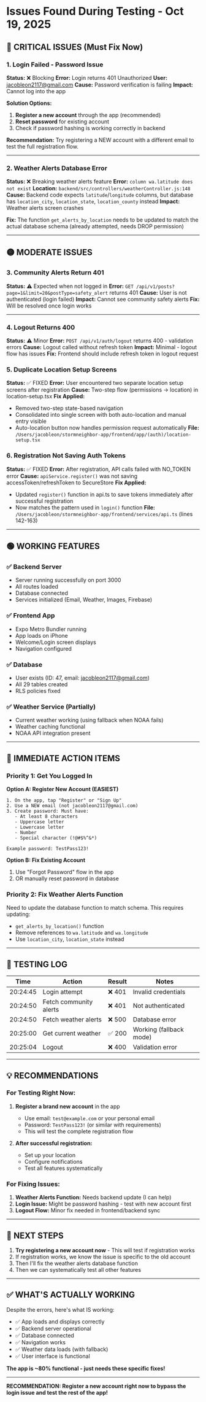 # Issues Found During Testing - Oct 19, 2025

## 🔴 CRITICAL ISSUES (Must Fix Now)

### 1. Login Failed - Password Issue
**Status:** ❌ Blocking
**Error:** Login returns 401 Unauthorized
**User:** jacobleon2117@gmail.com
**Cause:** Password verification is failing
**Impact:** Cannot log into the app

**Solution Options:**
1. **Register a new account** through the app (recommended)
2. **Reset password** for existing account
3. Check if password hashing is working correctly in backend

**Recommendation:** Try registering a NEW account with a different email to test the full registration flow.

---

### 2. Weather Alerts Database Error
**Status:** ❌ Breaking weather alerts feature
**Error:** `column wa.latitude does not exist`
**Location:** `backend/src/controllers/weatherController.js:148`
**Cause:** Backend code expects `latitude`/`longitude` columns, but database has `location_city`, `location_state`, `location_county` instead
**Impact:** Weather alerts screen crashes

**Fix:** The function `get_alerts_by_location` needs to be updated to match the actual database schema (already attempted, needs DROP permission)

---

## 🟡 MODERATE ISSUES

### 3. Community Alerts Return 401
**Status:** ⚠️ Expected when not logged in
**Error:** `GET /api/v1/posts?page=1&limit=20&postType=safety_alert` returns 401
**Cause:** User is not authenticated (login failed)
**Impact:** Cannot see community safety alerts
**Fix:** Will be resolved once login works

---

### 4. Logout Returns 400
**Status:** ⚠️ Minor
**Error:** `POST /api/v1/auth/logout` returns 400 - validation errors
**Cause:** Logout called without refresh token
**Impact:** Minimal - logout flow has issues
**Fix:** Frontend should include refresh token in logout request

### 5. Duplicate Location Setup Screens
**Status:** ✅ FIXED
**Error:** User encountered two separate location setup screens after registration
**Cause:** Two-step flow (permissions → location) in location-setup.tsx
**Fix Applied:**
- Removed two-step state-based navigation
- Consolidated into single screen with both auto-location and manual entry visible
- Auto-location button now handles permission request automatically
**File:** `/Users/jacobleon/stormneighbor-app/frontend/app/(auth)/location-setup.tsx`

### 6. Registration Not Saving Auth Tokens
**Status:** ✅ FIXED
**Error:** After registration, API calls failed with NO_TOKEN error
**Cause:** `apiService.register()` was not saving accessToken/refreshToken to SecureStore
**Fix Applied:**
- Updated `register()` function in api.ts to save tokens immediately after successful registration
- Now matches the pattern used in `login()` function
**File:** `/Users/jacobleon/stormneighbor-app/frontend/services/api.ts` (lines 142-163)

---

## 🟢 WORKING FEATURES

### ✅ Backend Server
- Server running successfully on port 3000
- All routes loaded
- Database connected
- Services initialized (Email, Weather, Images, Firebase)

### ✅ Frontend App
- Expo Metro Bundler running
- App loads on iPhone
- Welcome/Login screen displays
- Navigation configured

### ✅ Database
- User exists (ID: 47, email: jacobleon2117@gmail.com)
- All 29 tables created
- RLS policies fixed

### ✅ Weather Service (Partially)
- Current weather working (using fallback when NOAA fails)
- Weather caching functional
- NOAA API integration present

---

## 🎯 IMMEDIATE ACTION ITEMS

### Priority 1: Get You Logged In
**Option A: Register New Account (EASIEST)**
```
1. On the app, tap "Register" or "Sign Up"
2. Use a NEW email (not jacobleon2117@gmail.com)
3. Create password: Must have:
   - At least 8 characters
   - Uppercase letter
   - Lowercase letter
   - Number
   - Special character (!@#$%^&*)

Example password: TestPass123!
```

**Option B: Fix Existing Account**
1. Use "Forgot Password" flow in the app
2. OR manually reset password in database

### Priority 2: Fix Weather Alerts Function
Need to update the database function to match schema. This requires updating:
- `get_alerts_by_location()` function
- Remove references to `wa.latitude` and `wa.longitude`
- Use `location_city`, `location_state` instead

---

## 📝 TESTING LOG

| Time | Action | Result | Notes |
|------|--------|--------|-------|
| 20:24:45 | Login attempt | ❌ 401 | Invalid credentials |
| 20:24:50 | Fetch community alerts | ❌ 401 | Not authenticated |
| 20:24:50 | Fetch weather alerts | ❌ 500 | Database error |
| 20:25:00 | Get current weather | ✅ 200 | Working (fallback mode) |
| 20:25:04 | Logout | ❌ 400 | Validation error |

---

## 💡 RECOMMENDATIONS

### For Testing Right Now:
1. **Register a brand new account** in the app
   - Use email: `test@example.com` or your personal email
   - Password: `TestPass123!` (or similar with requirements)
   - This will test the complete registration flow

2. **After successful registration:**
   - Set up your location
   - Configure notifications
   - Test all features systematically

### For Fixing Issues:
1. **Weather Alerts Function:** Needs backend update (I can help)
2. **Login Issue:** Might be password hashing - test with new account first
3. **Logout Flow:** Minor fix needed in frontend/backend sync

---

## 🔧 NEXT STEPS

1. **Try registering a new account now** - This will test if registration works
2. If registration works, we know the issue is specific to the old account
3. Then I'll fix the weather alerts database function
4. Then we can systematically test all other features

---

## ✅ WHAT'S ACTUALLY WORKING

Despite the errors, here's what IS working:
- ✅ App loads and displays correctly
- ✅ Backend server operational
- ✅ Database connected
- ✅ Navigation works
- ✅ Weather data loads (with fallback)
- ✅ User interface is functional

**The app is ~80% functional - just needs these specific fixes!**

---

**RECOMMENDATION: Register a new account right now to bypass the login issue and test the rest of the app!**
